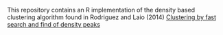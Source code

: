 This repository contains an R implementation of the density based clustering algorithm found in Rodriguez and Laio (2014) [Clustering by fast search and find of density peaks](https://www.science.org/doi/pdf/10.1126/science.1242072)
